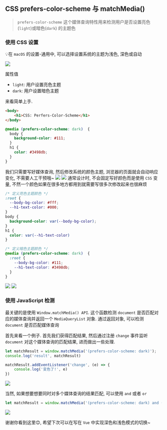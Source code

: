 ## CSS prefers-color-scheme 与 matchMedia()
> `prefers-color-scheme` 这个媒体查询特性用来检测用户是否设置亮色(`light`)或暗色(`dark`) 的主题色

### 使用 CSS 设置
💡在 `macOS` 的设置-通用中, 可以选择设置系统的主题为浅色, 深色或自动

![](../../image/Snipaste_2022-08-20_14-14-31.png)

属性值
  - `light`: 用户设置亮色主题
  - `dark`: 用户设置暗色主题

来看简单上手. 
```html
<body>
    <h1>CSS: Perfers-Color-Scheme</h1>
</body>
```
```css
@media (prefers-color-scheme: dark)  {
  body {
    background-color: #111;
  }
  h1 {
    color: #3498db;
  }
}
```
我们只需要写好媒体查询, 然后修改系统的颜色主题, 浏览器的页面就会自动响应变化, 不需要人工干预哦~
![](../../image/Snipaste_2022-08-20_14-22-58.png)
![](../../image/Snipaste_2022-08-20_14-24-22.png)
通常设计时, 不会固定写好颜色而是使用 `CSS` 变量, 不然一个颜色如果在很多地方都用到就需要写很多次修改起来也很麻烦
```css
/* 定义亮色主题颜色 */
:root {
  --body-bg-color: #fff;
  --h1-text-color: #000;
}
body {
  background-color: var(--body-bg-color);
}
h1 {
  color: var(--h1-text-color)
}

/* 定义暗色主题颜色 */
@media (prefers-color-scheme: dark)  {
  :root {
    --body-bg-color: #111;
    --h1-text-color: #3498db;
  }
}
```
![](../../image/Snipaste_2022-08-20_14-50-31.png)
![](../../image/Snipaste_2022-08-20_14-51-20.png)

### 使用 JavaScript 检测
最关键的是使用 `Window.matchMedia() API`. 这个函数检测 `document` 是否匹配对应的媒体查询并返回一个 `MediaQueryList` 对象. 通过返回对象, 可以检测 `document` 是否匹配媒体查询

首先来看一个例子. 首先我们获得匹配结果, 然后通过注册 `change` 事件监听 `document` 对这个媒体查询的匹配结果, 进而做出一些处理.
```js
let matchResult = window.matchMedia('(prefers-color-scheme: dark)');
console.log('result', matchResult)

matchResult.addEventListener('change', (e) => {
    console.log('变色了!', e)
})
```
![](../../image/Snipaste_2022-08-20_15-25-33.png)

当然, 如果想要想要同时对多个媒体查询的结果匹配, 可以使用 `and` 或者 `or`
```js
let matchResult = window.matchMedia('(prefers-color-scheme: dark) and (max-width: 2000px)');
```
![](../../image/Snipaste_2022-08-20_15-33-48.png)

谢谢你看到这里😊, 希望下次可以在写在 `Vue` 中实现深色和浅色模式的切换~

